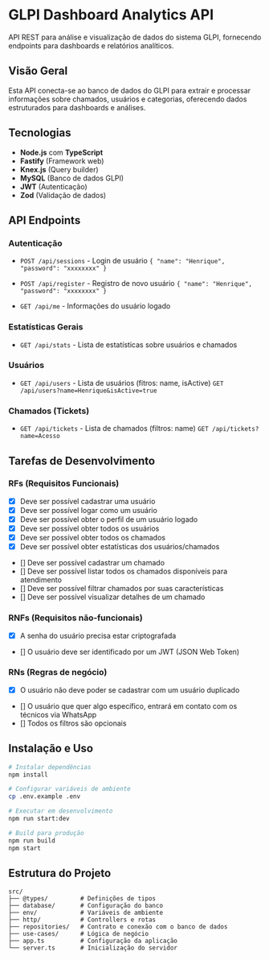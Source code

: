 # GLPI Dashboard Analytics API

API REST para análise e visualização de dados do sistema GLPI, fornecendo endpoints para dashboards e relatórios analíticos.

## Visão Geral

Esta API conecta-se ao banco de dados do GLPI para extrair e processar informações sobre chamados, usuários e categorias, oferecendo dados estruturados para dashboards e análises.

## Tecnologias

- **Node.js** com **TypeScript**
- **Fastify** (Framework web)
- **Knex.js** (Query builder)
- **MySQL** (Banco de dados GLPI)
- **JWT** (Autenticação)
- **Zod** (Validação de dados)

## API Endpoints

### Autenticação
- `POST /api/sessions` - Login de usuário
`
  {
      "name": "Henrique",
      "password": "xxxxxxxx"
  }
`

- `POST /api/register` - Registro de novo usuário
`
  {
      "name": "Henrique",
      "password": "xxxxxxxx"
  }
`

- `GET /api/me` - Informações do usuário logado

### Estatísticas Gerais
- `GET /api/stats` - Lista de estatísticas sobre usuários e chamados

### Usuários
- `GET /api/users` - Lista de usuários (fitros: name, isActive)
`GET /api/users?name=Henrique&isActive=true`

### Chamados (Tickets)
- `GET /api/tickets` - Lista de chamados (filtros: name)
`GET /api/tickets?name=Acesso`

## Tarefas de Desenvolvimento

### RFs (Requisitos Funcionais)

- [x] Deve ser possível cadastrar uma usuário
- [x] Deve ser possível logar como um usuário
- [x] Deve ser possível obter o perfil de um usuário logado
- [x] Deve ser possível obter todos os usuários
- [x] Deve ser possível obter todos os chamados
- [x] Deve ser possível obter estatísticas dos usuários/chamados
- [] Deve ser possível cadastrar um chamado
- [] Deve ser possível listar todos os chamados disponíveis para atendimento
- [] Deve ser possível filtrar chamados por suas características
- [] Deve ser possível visualizar detalhes de um chamado

### RNFs (Requisitos não-funcionais)

- [x] A senha do usuário precisa estar criptografada
- [] O usuário deve ser identificado por um JWT (JSON Web Token)

### RNs (Regras de negócio)

- [x] O usuário não deve poder se cadastrar com um usuário duplicado
- [] O usuário que quer algo específico, entrará em contato com os técnicos via WhatsApp
- [] Todos os filtros são opcionais

## Instalação e Uso

```bash
# Instalar dependências
npm install

# Configurar variáveis de ambiente
cp .env.example .env

# Executar em desenvolvimento
npm run start:dev

# Build para produção
npm run build
npm start
```

## Estrutura do Projeto

```
src/
├── @types/         # Definições de tipos
├── database/       # Configuração do banco
├── env/            # Variáveis de ambiente
├── http/           # Controllers e rotas
├── repositories/   # Contrato e conexão com o banco de dados
├── use-cases/      # Lógica de negócio
├── app.ts          # Configuração da aplicação
└── server.ts       # Inicialização do servidor
```